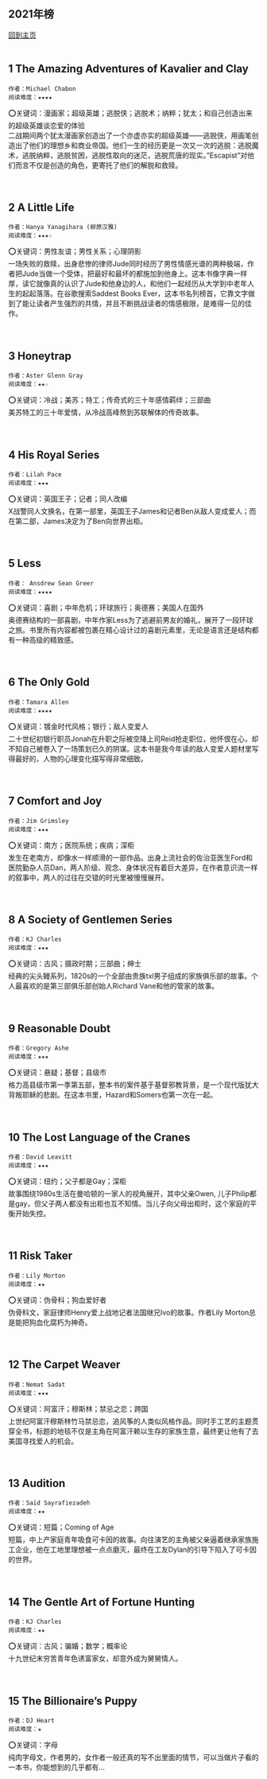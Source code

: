 ## 2021年榜
[回到主页](https://boheme130.github.io/Fiction.git.io/)
<br>
<br>



## 1 The Amazing Adventures of Kavalier and Clay
	作者：Michael Chabon
	阅读难度：★★★★

⭕️关键词：漫画家；超级英雄；逃脱侠；逃脱术；纳粹；犹太；和自己创造出来的超级英雄谈恋爱的体验<br>
二战期间两个犹太漫画家创造出了一个亦虚亦实的超级英雄——逃脱侠，用画笔创造出了他们的理想乡和商业帝国。他们一生的经历更是一次又一次的逃脱：逃脱魔术，逃脱纳粹，逃脱贫困，逃脱性取向的迷茫，逃脱荒唐的现实。”Escapist”对他们而言不仅是创造的角色，更寄托了他们的解脱和救赎。
<br>
<br>
<br>

## 2 A Little Life
	作者：Hanya Yanagihara (柳原汉雅)
	阅读难度：★★★☆

⭕️关键词：男性友谊；男性关系；心理阴影<br>
一场失败的救赎，出身悲惨的律师Jude同时经历了男性情感光谱的两种极端，作者把Jude当做一个受体，把最好和最坏的都施加到他身上。这本书像字典一样厚，读它就像真的认识了Jude和他身边的人，和他们一起经历从大学到中老年人生的起起落落。在谷歌搜索Saddest Books Ever，这本书名列榜首，它靠文字做到了能让读者产生强烈的共情，并且不断挑战读者的情感极限，是难得一见的佳作。
<br>
<br>
<br>


## 3 Honeytrap
	作者：Aster Glenn Gray
	阅读难度：★★☆

⭕️关键词：冷战；美苏；特工；传奇式的三十年感情羁绊；三部曲<br>
美苏特工的三十年爱情，从冷战高峰熬到苏联解体的传奇故事。<br>
<br>
<br>

## 4 His Royal Series
	作者：Lilah Pace
	阅读难度：★★★

⭕️关键词：英国王子；记者；同人改编<br>
X战警同人文换名，在第一部里，英国王子James和记者Ben从敌人变成爱人；而在第二部，James决定为了Ben向世界出柜。<br>
<br>
<br>


## 5 Less
	作者： Ansdrew Sean Greer
	阅读难度：★★★★

⭕️关键词：喜剧；中年危机；环球旅行；奥德赛；美国人在国外<br>
奥德赛结构的一部喜剧，中年作家Less为了逃避前男友的婚礼，展开了一段环球之旅。书里所有内容都被包裹在精心设计过的喜剧元素里，无论是语言还是结构都有一种高级的精致感。<br>
<br>
<br>


## 6 The Only Gold
	作者：Tamara Allen
	阅读难度：★★★★

⭕️关键词：镀金时代风格；银行；敌人变爱人<br>
二十世纪初银行职员Jonah在升职之际被空降上司Reid抢走职位，他怀恨在心，却不知自己被卷入了一场策划已久的阴谋。这本书是我今年读的敌人变爱人题材里写得最好的，人物的心理变化描写得非常细致。<br>
<br>
<br>


## 7 Comfort and Joy
	作者：Jim Grimsley
	阅读难度：★★★

⭕️关键词：南方；医院系统；疾病；深柜<br>
发生在老南方，却像水一样顺滑的一部作品。出身上流社会的佐治亚医生Ford和医院勤杂人员Dan，两人阶级、观念、身体状况有着巨大差异，在作者意识流一样的叙事中，两人的过往在交错的时光里被慢慢展开。<br>
<br>
<br>


## 8 A Society of Gentlemen Series
	作者：KJ Charles
	阅读难度：★★★

⭕️关键词：古风；摄政时期；三部曲；绅士<br>
经典的尖头鳗系列，1820s的一个全部由贵族txl男子组成的家族俱乐部的故事。个人最喜欢的是第三部俱乐部创始人Richard Vane和他的管家的故事。<br>
<br>
<br>



## 9 Reasonable Doubt
	作者：Gregory Ashe
	阅读难度：★★★

⭕️关键词：悬疑；基督；县级市<br>
格力高县级市第一季第五部，整本书的案件基于基督邪教背景，是一个现代版犹大背叛耶稣的悲剧。在这本书里，Hazard和Somers也第一次在一起。<br>
<br>
<br>


## 10 The Lost Language of the Cranes
	作者：David Leavitt
	阅读难度：★★★

⭕️关键词：纽约；父子都是Gay；深柜<br>
故事围绕1980s生活在曼哈顿的一家人的视角展开，其中父亲Owen, 儿子Philip都是gay，但父子两人都没有出柜也互不知情。当儿子向父母出柜时，这个家庭的平衡开始失控。<br>
<br>
<br>


## 11 Risk Taker
	作者：Lily Morton
	阅读难度：★★

⭕️关键词：伪骨科；狗血爱好者<br>
伪骨科文，家庭律师Henry爱上战地记者法国继兄Ivo的故事。作者Lily Morton总是能把狗血化腐朽为神奇。<br>
<br>
<br>



## 12 The Carpet Weaver
	作者：Nemat Sadat
	阅读难度：★★★

⭕️关键词：阿富汗；穆斯林；禁忌之恋；跨国<br>
上世纪阿富汗穆斯林竹马禁忌恋，追风筝的人类似风格作品。同时手工艺的主题贯穿全书，标题的地毯不仅是主角在阿富汗赖以生存的家族生意，最终更让他有了去美国寻找爱人的机会。<br>
<br>
<br>


## 13 Audition
	作者：Saïd Sayrafiezadeh
	阅读难度：★★

⭕️关键词：短篇；Coming of Age<br>
短篇，中上产家庭青年吸食可卡因的故事。向往演艺的主角被父亲逼着继承家族施工企业，他在工地里理想被一点点磨灭，最终在工友Dylan的引导下陷入了可卡因的世界。<br>
<br>
<br>


## 14 The Gentle Art of Fortune Hunting
	作者：KJ Charles
	阅读难度：★★

⭕️关键词：古风；骗婚；数学；概率论<br>
十九世纪末穷苦青年色诱富家女，却意外成为舅舅情人。<br>
<br>
<br>


## 15 The Billionaire’s Puppy
	作者：DJ Heart
	阅读难度：★

⭕️关键词：字母<br>
纯肉字母文，作者男的，女作者一般还真的写不出里面的情节，可以当做片子看的一本书，你能想到的几乎都有…<br>
<br>
<br>

